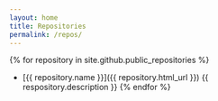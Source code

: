 ```yaml
---
layout: home
title: Repositories
permalink: /repos/
---
```

{% for repository in site.github.public_repositories %}
  * [{{ repository.name }}]({{ repository.html_url }}) {{ respository.description }}
{% endfor %}
